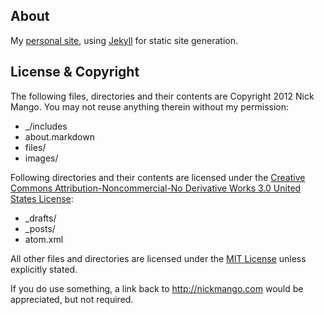 ## About

My [personal site](http://nickmango.com), using [Jekyll](http://github.com/mojombo/jekyll) for static site generation.

## License & Copyright

The following files, directories and their contents are Copyright 2012 Nick Mango. You may not reuse anything therein without my permission:

* \_/includes
* about.markdown
* files/
* images/

Following directories and their contents are licensed under the [Creative Commons Attribution-Noncommercial-No Derivative Works 3.0 United States License](http://creativecommons.org/licenses/by-nc-nd/3.0/us/):

* \_drafts/
* \_posts/
* atom.xml

All other files and directories are licensed under the [MIT License](http://www.opensource.org/licenses/MIT) unless explicitly stated.

If you do use something, a link back to http://nickmango.com would be appreciated, but not required.